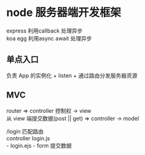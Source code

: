 # node 服务器端开发框架  

express 利用callback 处理异步  
koa  egg 利用async await 处理异步  

## 单点入口 
 负责 App 的实例化 + listen + 通过路由分发服务器资源  

## MVC  
   router
    => controller 控制权 -> view  
    从 view 端提交数据(post || get) => controller -> model  
  
  /login  匹配路由  
    controller login.js  
              - login.ejs
              - form 提交数据 

